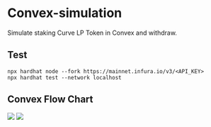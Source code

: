 # Convex-simulation
Simulate staking Curve LP Token in Convex and withdraw.
## Test
```
npx hardhat node --fork https://mainnet.infura.io/v3/<API_KEY>
npx hardhat test --network localhost
```
## Convex Flow Chart
![](https://i.imgur.com/p3qdFnV.jpg)
![](https://i.imgur.com/NyfdhKr.jpg)
